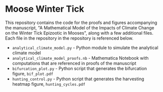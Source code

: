 # Moose Winter Tick

This repository contains the code for the proofs and figures accompanying the manuscript, "A Mathematical Model of the Impacts of Climate Change on the Winter Tick Epizootic in Mooses",
along with a few additional files. Each file in the repository in the repository is referenced below.

- ``analytical_climate_model.py`` - Python module to simulate the analytical climate model 
- ``analytical_climate_model_proofs.nb`` - Mathematica Notebook with computations that are referenced in proofs of the manuscript
- ``bifurcation_plot.py`` - Python script that generates the bifurcation figure, ``bif_plot.pdf``
- ``hunting_control.py`` - Python script that generates the harvesting heatmap figure, ``hunting_cycles.pdf``
